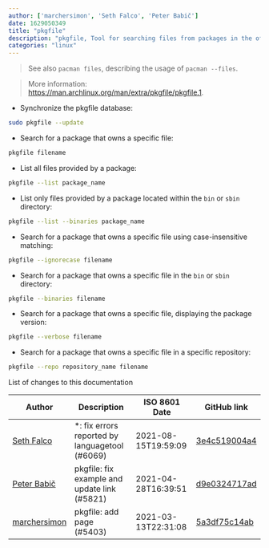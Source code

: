 ```yaml
---
author: ['marchersimon', 'Seth Falco', 'Peter Babič']
date: 1629050349
title: "pkgfile"
description: "pkgfile, Tool for searching files from packages in the official repositories on arch-based systems."
categories: "linux"
---
```

> See also `pacman files`, describing the usage of `pacman --files`.

> More information: <https://man.archlinux.org/man/extra/pkgfile/pkgfile.1>.

- Synchronize the pkgfile database:

```bash
sudo pkgfile --update
```

- Search for a package that owns a specific file:

```bash
pkgfile filename
```

- List all files provided by a package:

```bash
pkgfile --list package_name
```

- List only files provided by a package located within the `bin` or `sbin` directory:

```bash
pkgfile --list --binaries package_name
```

- Search for a package that owns a specific file using case-insensitive matching:

```bash
pkgfile --ignorecase filename
```

- Search for a package that owns a specific file in the `bin` or `sbin` directory:

```bash
pkgfile --binaries filename
```

- Search for a package that owns a specific file, displaying the package version:

```bash
pkgfile --verbose filename
```

- Search for a package that owns a specific file in a specific repository:

```bash
pkgfile --repo repository_name filename
```
List of changes to this documentation


Author | Description | ISO 8601 Date | GitHub link
------|-----|-----|-----
[Seth Falco](mailto:seth@falco.fun) | *: fix errors reported by languagetool (#6069) | 2021-08-15T19:59:09 | [3e4c519004a4](https://github.com/tldr-pages/tldr/commit/3e4c519004a471c861cdc609fd7239ee3355671c)
[Peter Babič](mailto:peter@babic.dev) | pkgfile: fix example and update link (#5821) | 2021-04-28T16:39:51 | [d9e0324717ad](https://github.com/tldr-pages/tldr/commit/d9e0324717ad0610d052a8f7bb196cf62f4c7207)
[marchersimon](mailto:50295997+marchersimon@users.noreply.github.com) | pkgfile: add page (#5403) | 2021-03-13T22:31:08 | [5a3df75c14ab](https://github.com/tldr-pages/tldr/commit/5a3df75c14abf448556920bbfce016686e30f872)

